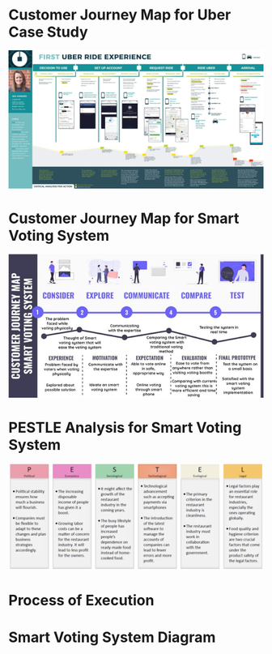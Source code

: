 # Customer Journey Map for Uber Case Study

![Logo](https://github.com/yashraj9011/AIDS-Semester-5/blob/master/Design%20Thinking%20Laboratory/Customer%20Journey%20Map%20for%20%20Uber%20Case%20Study.jpg)


# Customer Journey Map for Smart Voting System
![Logo](https://github.com/yashraj9011/AIDS-Semester-5/blob/master/Design%20Thinking%20Laboratory/Customer%20Journey%20Map%20for%20Smart%20Voting%20System.jpg)


# PESTLE Analysis for Smart Voting System 
![Logo](https://github.com/yashraj9011/AIDS-Semester-5/blob/master/Design%20Thinking%20Laboratory/PESTLE%20Aanalysis%20For%20Smart%20Voting%20System.png)

# Process of Execution

# Smart Voting System Diagram
